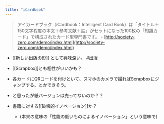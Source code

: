 ```yaml
---
title: "iCardbook"
---
```


> アイカードブック（iCardbook：Intelligent Card Book）は「タイトル＋150文字程度の本文＋参考文献＋註」がセットになった100枚の「知識カード」で構成されたカード型専門書です。
    - [http://society-zero.com/demo/index.html](http://society-zero.com/demo/index.html)

- [[新しい出版の形]] として興味深い。 #出版
- [[Scrapbox]]とも相性がいいかも？
- 各カードにQRコードを付けといて、スマホのカメラで撮ればScrapboxにジャンプする、とかできそう。

- と思ったが紙バージョンは売ってないのか？？

- 書籍に対する[[破壊的イノベーション]]か？
    - (本来の意味の「性能の低いものによるイノベーション」という意味で)
